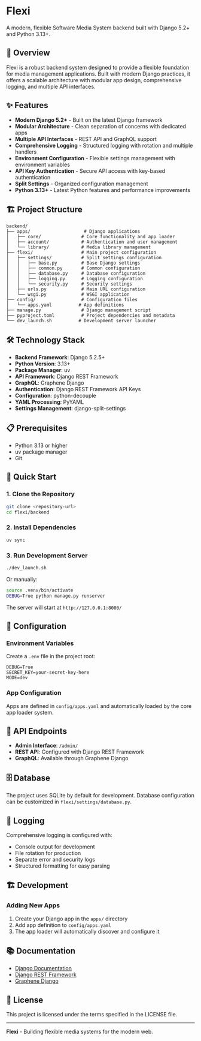 # Flexi

A modern, flexible Software Media System backend built with Django 5.2+ and Python 3.13+.

## 🚀 Overview

Flexi is a robust backend system designed to provide a flexible foundation for media management applications. Built with modern Django practices, it offers a scalable architecture with modular app design, comprehensive logging, and multiple API interfaces.

## ✨ Features

- **Modern Django 5.2+** - Built on the latest Django framework
- **Modular Architecture** - Clean separation of concerns with dedicated apps
- **Multiple API Interfaces** - REST API and GraphQL support
- **Comprehensive Logging** - Structured logging with rotation and multiple handlers
- **Environment Configuration** - Flexible settings management with environment variables
- **API Key Authentication** - Secure API access with key-based authentication
- **Split Settings** - Organized configuration management
- **Python 3.13+** - Latest Python features and performance improvements

## 🏗️ Project Structure

```
backend/
├── apps/                    # Django applications
│   ├── core/               # Core functionality and app loader
│   ├── account/            # Authentication and user management
│   └── library/            # Media library management
├── flexi/                  # Main project configuration
│   ├── settings/           # Split settings configuration
│   │   ├── base.py         # Base Django settings
│   │   ├── common.py       # Common configuration
│   │   ├── database.py     # Database configuration
│   │   ├── logging.py      # Logging configuration
│   │   └── security.py     # Security settings
│   ├── urls.py             # Main URL configuration
│   └── wsgi.py             # WSGI application
├── config/                 # Configuration files
│   └── apps.yaml          # App definitions
├── manage.py               # Django management script
├── pyproject.toml          # Project dependencies and metadata
└── dev_launch.sh          # Development server launcher
```

## 🛠️ Technology Stack

- **Backend Framework**: Django 5.2.5+
- **Python Version**: 3.13+
- **Package Manager**: uv
- **API Framework**: Django REST Framework
- **GraphQL**: Graphene Django
- **Authentication**: Django REST Framework API Keys
- **Configuration**: python-decouple
- **YAML Processing**: PyYAML
- **Settings Management**: django-split-settings

## 📋 Prerequisites

- Python 3.13 or higher
- uv package manager
- Git

## 🚀 Quick Start

### 1. Clone the Repository

```bash
git clone <repository-url>
cd flexi/backend
```

### 2. Install Dependencies

```bash
uv sync
```

### 3. Run Development Server

```bash
./dev_launch.sh
```

Or manually:

```bash
source .venv/bin/activate
DEBUG=True python manage.py runserver
```

The server will start at `http://127.0.0.1:8000/`

## 🔧 Configuration

### Environment Variables

Create a `.env` file in the project root:

```env
DEBUG=True
SECRET_KEY=your-secret-key-here
MODE=dev
```

### App Configuration

Apps are defined in `config/apps.yaml` and automatically loaded by the core app loader system.

## 📱 API Endpoints

- **Admin Interface**: `/admin/`
- **REST API**: Configured with Django REST Framework
- **GraphQL**: Available through Graphene Django

## 🗄️ Database

The project uses SQLite by default for development. Database configuration can be customized in `flexi/settings/database.py`.

## 📝 Logging

Comprehensive logging is configured with:

- Console output for development
- File rotation for production
- Separate error and security logs
- Structured formatting for easy parsing

## 🏗️ Development

### Adding New Apps

1. Create your Django app in the `apps/` directory
2. Add app definition to `config/apps.yaml`
3. The app loader will automatically discover and configure it

## 📚 Documentation

- [Django Documentation](https://docs.djangoproject.com/)
- [Django REST Framework](https://www.django-rest-framework.org/)
- [Graphene Django](https://docs.graphene-python.org/projects/django/)

## 📄 License

This project is licensed under the terms specified in the LICENSE file.

---

**Flexi** - Building flexible media systems for the modern web.
